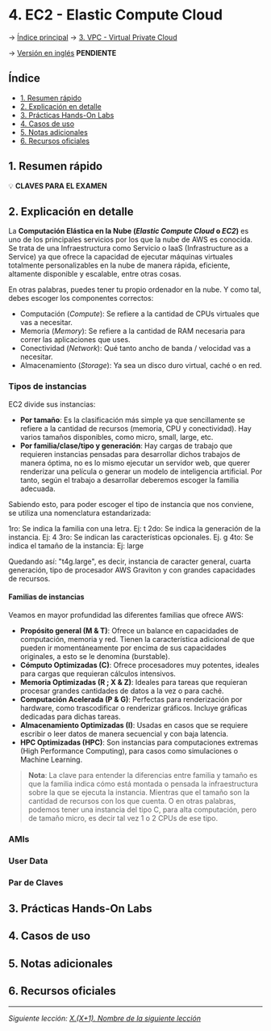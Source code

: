 # 4. EC2 - Elastic Compute Cloud

-> [Índice principal](./Index.md) -> [3. VPC - Virtual Private Cloud](./3.%20VPC%20-%20Virtual%20Private%20Cloud.md)

-> [Versión en inglés](/SAA-C03/en/[nombre-del-archivo-en-inglés].md) **PENDIENTE**

## Índice

- [1. Resumen rápido](#1-resumen-rápido)
- [2. Explicación en detalle](#2-explicación-en-detalle)
- [3. Prácticas Hands-On Labs](#3-prácticas-hands-on-labs)
- [4. Casos de uso](#4-casos-de-uso)
- [5. Notas adicionales](#5-notas-adicionales)
- [6. Recursos oficiales](#6-recursos-oficiales)

## 1. Resumen rápido

💡 **CLAVES PARA EL EXAMEN**

## 2. Explicación en detalle

La **Computación Elástica en la Nube (*Elastic Compute Cloud* o *EC2*)** es uno de los principales servicios por los que la nube de AWS es conocida. Se trata de una Infraestructura como Servicio o IaaS (Infrastructure as a Service) ya que ofrece la capacidad de ejecutar máquinas virtuales totalmente personalizables en la nube de manera rápida, eficiente, altamente disponible y escalable, entre otras cosas.

En otras palabras, puedes tener tu propio ordenador en la nube. Y como tal, debes escoger los componentes correctos:

- Computación (*Compute*): Se refiere a la cantidad de CPUs virtuales que vas a necesitar.
- Memoria (*Memory*): Se refiere a la cantidad de RAM necesaria para correr las aplicaciones que uses.
- Conectividad (*Network*): Qué tanto ancho de banda / velocidad vas a necesitar.
- Almacenamiento (*Storage*): Ya sea un disco duro virtual, caché o en red.

### Tipos de instancias

EC2 divide sus instancias:

- **Por tamaño**: Es la clasificación más simple ya que sencillamente se refiere a la cantidad de recursos (memoria, CPU y conectividad). Hay varios tamaños disponibles, como micro, small, large, etc.
- **Por familia/clase/tipo y generación**: Hay cargas de trabajo que requieren instancias pensadas para desarrollar dichos trabajos de manera óptima, no es lo mismo ejecutar un servidor web, que querer renderizar una película o generar un modelo de inteligencia artificial. Por tanto, según el trabajo a desarrollar deberemos escoger la familia adecuada.

Sabiendo esto, para poder escoger el tipo de instancia que nos conviene, se utiliza una nomenclatura estandarizada:

1ro: Se indica la familia con una letra. Ej: t
2do: Se indica la generación de la instancia. Ej: 4
3ro: Se indican las características opcionales. Ej. g
4to: Se indica el tamaño de la instancia: Ej: large

Quedando así: "t4g.large", es decir, instancia de caracter general, cuarta generación, tipo de procesador AWS Graviton y con grandes capacidades de recursos.

#### Familias de instancias

Veamos en mayor profundidad las diferentes familias que ofrece AWS:

- **Propósito general (M & T)**: Ofrece un balance en capacidades de computación, memoria y red. Tienen la característica adicional de que pueden ir momentáneamente por encima de sus capacidades originales, a esto se le denomina (burstable).
- **Cómputo Optimizadas (C)**: Ofrece procesadores muy potentes, ideales para cargas que requieran cálculos intensivos.
- **Memoria Optimizadas (R ; X & Z)**: Ideales para tareas que requieran procesar grandes cantidades de datos a la vez o para caché.
- **Computación Acelerada (P & G)**: Perfectas para renderización por hardware, como trascodificar o renderizar gráficos. Incluye gráficas dedicadas para dichas tareas.
- **Almacenamiento Optimizadas (I)**: Usadas en casos que se requiere escribir o leer datos de manera secuencial y con baja latencia.
- **HPC Optimizadas (HPC)**: Son instancias para computaciones extremas (High Performance Computing), para casos como simulaciones o Machine Learning.

> **Nota**: La clave para entender la diferencias entre familia y tamaño es que la familia indica cómo está montada o pensada la infraestructura sobre la que se ejecuta la instancia. Mientras que el tamaño son la cantidad de recursos con los que cuenta. O en otras palabras, podemos tener una instancia del tipo C, para alta computación, pero de tamaño micro, es decir tal vez 1 o 2 CPUs de ese tipo.

### AMIs

### User Data

### Par de Claves

## 3. Prácticas Hands-On Labs

## 4. Casos de uso

## 5. Notas adicionales

## 6. Recursos oficiales

---

*Siguiente lección: [X.(X+1). Nombre de la siguiente lección](./X.(X+1).%20Nombre%20de%20la%20siguiente%20lección.md)*
